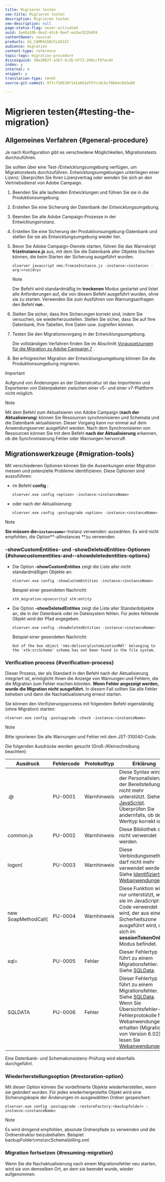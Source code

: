 ```yaml
---
title: Migrieren testen
seo-title: Migrieren testen
description: Migrieren testen
seo-description: null
page-status-flag: never-activated
uuid: 3ee6a10b-dea2-41c6-9aef-ee3ac922b459
contentOwner: sauviat
products: SG_CAMPAIGN/CLASSIC
audience: migration
content-type: reference
topic-tags: migration-procedure
discoiquuid: 30e3082f-a367-4c3b-bff2-208ccf97acd4
index: y
internal: n
snippet: y
translation-type: tm+mt
source-git-commit: 9f7cf3d530f141a661df5fcc8cbcf0bb4c8d3e89

---
```



# Migrieren testen{#testing-the-migration}

## Allgemeines Verfahren {#general-procedure}

Je nach Konfiguration gibt es verschiedene Möglichkeiten, Migrationstests durchzuführen.

Sie sollten über eine Test-/Entwicklungsumgebung verfügen, um Migrationstests durchzuführen. Entwicklungsumgebungen unterliegen einer Lizenz: Überprüfen Sie Ihren Lizenzvertrag oder wenden Sie sich an den Vertriebsdienst von Adobe Campaign.

1. Beenden Sie alle laufenden Entwicklungen und führen Sie sie in die Produktionsumgebung.
1. Erstellen Sie eine Sicherung der Datenbank der Entwicklungsumgebung.
1. Beenden Sie alle Adobe Campaign-Prozesse in der Entwicklungsinstanz.
1. Erstellen Sie eine Sicherung der Produktionsumgebung-Datenbank und stellen Sie sie als Entwicklungsumgebung wieder her.
1. Bevor Sie Adobe Campaign-Dienste starten, führen Sie das Warnskript **frizeInstance.js** aus, mit dem Sie die Datenbank aller Objekte löschen können, die beim Starten der Sicherung ausgeführt wurden.

   ```
   nlserver javascript nms:freezeInstance.js -instance:<instance> -arg:<run|dry>
   ```

   >[!NOTE]
   >
   >Der Befehl wird standardmäßig im **trockenen** Modus gestartet und listet alle Anforderungen auf, die von diesem Befehl ausgeführt wurden, ohne sie zu starten. Verwenden Sie zum Ausführen von Warnungsanfragen den Befehl **run** .

1. Stellen Sie sicher, dass Ihre Sicherungen korrekt sind, indem Sie versuchen, sie wiederherzustellen. Stellen Sie sicher, dass Sie auf Ihre Datenbank, Ihre Tabellen, Ihre Daten usw. zugreifen können.
1. Testen Sie den Migrationsvorgang in der Entwicklungsumgebung.

   Die vollständigen Verfahren finden Sie im Abschnitt [Voraussetzungen für die Migration zu Adobe Campaign 7](../../migration/using/prerequisites-for-migration-to-adobe-campaign-7.md) .

1. Bei erfolgreicher Migration der Entwicklungsumgebung können Sie die Produktionsumgebung migrieren.

>[!IMPORTANT]
>
>Aufgrund von Änderungen an der Datenstruktur ist das Importieren und Exportieren von Datenpaketen zwischen einer v5- und einer v7-Plattform nicht möglich.

>[!NOTE]
>
>Mit dem Befehl zum Aktualisieren von Adobe Campaign (**nach der Aktualisierung**) können Sie Ressourcen synchronisieren und Schemata und die Datenbank aktualisieren. Dieser Vorgang kann nur einmal auf dem Anwendungsserver ausgeführt werden. Nach dem Synchronisieren von Ressourcen können Sie mit dem Befehl **nach der Aktualisierung** erkennen, ob die Synchronisierung Fehler oder Warnungen hervorruft.

## Migrationswerkzeuge {#migration-tools}

Mit verschiedenen Optionen können Sie die Auswirkungen einer Migration messen und potenzielle Probleme identifizieren. Diese Optionen sind auszuführen:

* im Befehl **config** :

   ```
   nlserver.exe config <option> -instance:<instanceName>
   ```

* oder nach der Aktualisierung:

   ```
   nlserver.exe config -postupgrade <option> -instance:<instanceName>
   ```

>[!NOTE]
>
>**Sie müssen die`<instanceame>`**-Instanz verwenden: auswählen. Es wird nicht empfohlen, die Option**-allinstances **zu verwenden.

### -showCustomEntities- und -showDeletedEntities-Optionen {#showcustomentities-and--showdeletedentities-options}

* Die Option **-showCustomEntities** zeigt die Liste aller nicht standardmäßigen Objekte an:

   ```
   nlserver.exe config -showCustomEntities -instance:<instanceName>
   ```

   Beispiel einer gesendeten Nachricht:

   ```
   xtk_migration:opsecurity2 xtk:entity
   ```

* Die Option **-showDeletedEntities** zeigt die Liste aller Standardobjekte an, die in der Datenbank oder im Dateisystem fehlen. Für jedes fehlende Objekt wird der Pfad angegeben.

   ```
   nlserver.exe config -showDeletedEntities -instance:<instanceName>
   ```

   Beispiel einer gesendeten Nachricht:

   ```
   Out of the box object 'nms:deliveryCustomizationMdl' belonging to the 'xtk:srcSchema' schema has not been found in the file system.
   ```

### Verification process {#verification-process}

Dieser Prozess, der als Standard in den Befehl nach der Aktualisierung integriert ist, ermöglicht Ihnen die Anzeige von Warnungen und Fehlern, die die Migration zum Fehler machen könnten. **Wenn Fehler angezeigt werden, wurde die Migration nicht ausgeführt.** In diesem Fall sollten Sie alle Fehler beheben und dann die Nachaktualisierung erneut starten.

Sie können den Verifizierungsprozess mit folgendem Befehl eigenständig (ohne Migration) starten:

```
nlserver.exe config -postupgrade -check -instance:<instanceName>
```

>[!NOTE]
>
>Bitte ignorieren Sie alle Warnungen und Fehler mit dem JST-310040-Code.

Die folgenden Ausdrücke werden gesucht (Groß-/Kleinschreibung beachten):

<table> 
 <thead> 
  <tr> 
   <th> Ausdruck<br /> </th> 
   <th> Fehlercode<br /> </th> 
   <th> Protokolltyp<br /> </th> 
   <th> Erklärung<br /> </th> 
  </tr> 
 </thead> 
 <tbody> 
  <tr> 
   <td> .@<br /> </td> 
   <td> PU-0001<br /> </td> 
   <td> Warnhinweis<br /> </td> 
   <td> Diese Syntax wird bei der Personalisierung der Bereitstellung nicht mehr unterstützt. Siehe <a href="../../migration/using/general-configurations.md#javascript" target="_blank">JavaScript</a>. Überprüfen Sie andernfalls, ob der Werttyp korrekt ist.<br /> </td> 
  </tr> 
  <tr> 
   <td> common.js<br /> </td> 
   <td> PU-0002<br /> </td> 
   <td> Warnhinweis<br /> </td> 
   <td> Diese Bibliothek darf nicht verwendet werden.<br /> </td> 
  </tr> 
  <tr> 
   <td> logon(<br /> </td> 
   <td> PU-0003<br /> </td> 
   <td> Warnhinweis<br /> </td> 
   <td> Diese Verbindungsmethode darf nicht mehr verwendet werden. Siehe <a href="../../migration/using/general-configurations.md#identified-web-applications" target="_blank">Identifizierte Webanwendungen</a>.<br /> </td> 
  </tr> 
  <tr> 
   <td> new SoapMethodCall(<br /> </td> 
   <td> PU-0004<br /> </td> 
   <td> Warnhinweis<br /> </td> 
   <td> Diese Funktion wird nur unterstützt, wenn sie im JavaScript-Code verwendet wird, der aus einer Sicherheitszone ausgeführt wird, die sich im <strong>sessionTokenOnly</strong> -Modus befindet.<br /> </td> 
  </tr> 
  <tr> 
   <td> sql=<br /> </td> 
   <td> PU-0005<br /> </td> 
   <td> Fehler<br /> </td> 
   <td> Dieser Fehlertyp führt zu einem Migrationsfehler. Siehe <a href="../../migration/using/general-configurations.md#sqldata" target="_blank">SQLData</a>.<br /> </td> 
  </tr> 
  <tr> 
   <td> SQLDATA<br /> </td> 
   <td> PU-0006<br /> </td> 
   <td> Fehler<br /> </td> 
   <td> Dieser Fehlertyp führt zu einem Migrationsfehler. Siehe <a href="../../migration/using/general-configurations.md#sqldata" target="_blank">SQLData</a>. Wenn Sie Übersichtsfehler-Fehlerprotokolle für Webanwendungen erhalten (Migration von Version 6.02), lesen Sie <a href="../../migration/using/specific-configurations-in-v6-02.md#web-applications" target="_blank">Webanwendungen</a>.<br /> </td> 
  </tr> 
 </tbody> 
</table>

Eine Datenbank- und Schemakonsistenz-Prüfung wird ebenfalls durchgeführt.

### Wiederherstellungsoption {#restoration-option}

Mit dieser Option können Sie vordefinierte Objekte wiederherstellen, wenn sie geändert wurden. Für jedes wiederhergestellte Objekt wird eine Sicherungskopie der Änderungen im ausgewählten Ordner gespeichert:

```
nlserver.exe config -postupgrade -restoreFactory:<backupfolder> -instance:<instanceName>
```

>[!NOTE]
>
>Es wird dringend empfohlen, absolute Ordnerpfade zu verwenden und die Ordnerstruktur beizubehalten. Beispiel: backupFolder\nms\srcSchema\billing.xml.

### Migration fortsetzen {#resuming-migration}

Wenn Sie die Nachaktualisierung nach einem Migrationsfehler neu starten, wird sie von demselben Ort, an dem sie beendet wurde, wieder aufgenommen.
